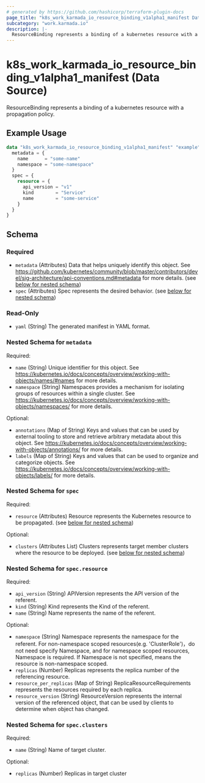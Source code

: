 ```yaml
---
# generated by https://github.com/hashicorp/terraform-plugin-docs
page_title: "k8s_work_karmada_io_resource_binding_v1alpha1_manifest Data Source - terraform-provider-k8s"
subcategory: "work.karmada.io"
description: |-
  ResourceBinding represents a binding of a kubernetes resource with a propagation policy.
---
```


# k8s_work_karmada_io_resource_binding_v1alpha1_manifest (Data Source)

ResourceBinding represents a binding of a kubernetes resource with a propagation policy.

## Example Usage

```terraform
data "k8s_work_karmada_io_resource_binding_v1alpha1_manifest" "example" {
  metadata = {
    name      = "some-name"
    namespace = "some-namespace"
  }
  spec = {
    resource = {
      api_version = "v1"
      kind        = "Service"
      name        = "some-service"
    }
  }
}
```

<!-- schema generated by tfplugindocs -->
## Schema

### Required

- `metadata` (Attributes) Data that helps uniquely identify this object. See https://github.com/kubernetes/community/blob/master/contributors/devel/sig-architecture/api-conventions.md#metadata for more details. (see [below for nested schema](#nestedatt--metadata))
- `spec` (Attributes) Spec represents the desired behavior. (see [below for nested schema](#nestedatt--spec))

### Read-Only

- `yaml` (String) The generated manifest in YAML format.

<a id="nestedatt--metadata"></a>
### Nested Schema for `metadata`

Required:

- `name` (String) Unique identifier for this object. See https://kubernetes.io/docs/concepts/overview/working-with-objects/names/#names for more details.
- `namespace` (String) Namespaces provides a mechanism for isolating groups of resources within a single cluster. See https://kubernetes.io/docs/concepts/overview/working-with-objects/namespaces/ for more details.

Optional:

- `annotations` (Map of String) Keys and values that can be used by external tooling to store and retrieve arbitrary metadata about this object. See https://kubernetes.io/docs/concepts/overview/working-with-objects/annotations/ for more details.
- `labels` (Map of String) Keys and values that can be used to organize and categorize objects. See https://kubernetes.io/docs/concepts/overview/working-with-objects/labels/ for more details.


<a id="nestedatt--spec"></a>
### Nested Schema for `spec`

Required:

- `resource` (Attributes) Resource represents the Kubernetes resource to be propagated. (see [below for nested schema](#nestedatt--spec--resource))

Optional:

- `clusters` (Attributes List) Clusters represents target member clusters where the resource to be deployed. (see [below for nested schema](#nestedatt--spec--clusters))

<a id="nestedatt--spec--resource"></a>
### Nested Schema for `spec.resource`

Required:

- `api_version` (String) APIVersion represents the API version of the referent.
- `kind` (String) Kind represents the Kind of the referent.
- `name` (String) Name represents the name of the referent.

Optional:

- `namespace` (String) Namespace represents the namespace for the referent. For non-namespace scoped resources(e.g. 'ClusterRole')，do not need specify Namespace, and for namespace scoped resources, Namespace is required. If Namespace is not specified, means the resource is non-namespace scoped.
- `replicas` (Number) Replicas represents the replica number of the referencing resource.
- `resource_per_replicas` (Map of String) ReplicaResourceRequirements represents the resources required by each replica.
- `resource_version` (String) ResourceVersion represents the internal version of the referenced object, that can be used by clients to determine when object has changed.


<a id="nestedatt--spec--clusters"></a>
### Nested Schema for `spec.clusters`

Required:

- `name` (String) Name of target cluster.

Optional:

- `replicas` (Number) Replicas in target cluster
